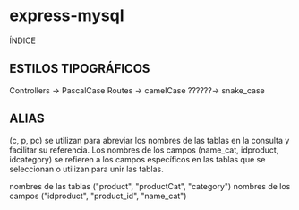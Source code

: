 # express-mysql

ÍNDICE






## ESTILOS TIPOGRÁFICOS
Controllers -> PascalCase
Routes -> camelCase
??????-> snake_case


## ALIAS
(c, p, pc) se utilizan para abreviar los nombres de las tablas en la consulta y facilitar su referencia.
Los nombres de los campos (name_cat, idproduct, idcategory) se refieren a los campos específicos en las tablas que se seleccionan o utilizan para unir las tablas.

nombres de las tablas ("product", "productCat", "category")
nombres de los campos ("idproduct", "product_id", "name_cat")